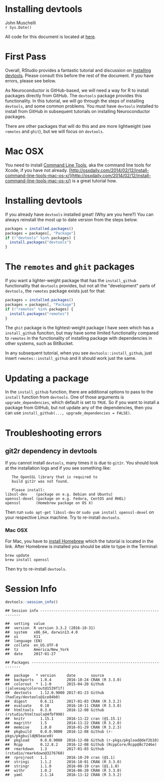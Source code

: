 # Installing devtools
John Muschelli  
`r Sys.Date()`  

All code for this document is located at [here](https://raw.githubusercontent.com/muschellij2/neuroc/master/installing_devtools/index.R).

# First Pass

Overall, RStudio provides a fantastic tutorial and discussion on [installing devtools](https://www.rstudio.com/products/rpackages/devtools/).  Please consult this before the rest of the document.  If you have errors, please see below.



As Neuroconductor is GitHub-based, we will need a way for R to install packages directly from GitHub.  The `devtools` package provides this functionality.  In this tutorial, we will go through the steps of installing `devtools`, and some common problems.  You must have `devtools` installed to install from GitHub in subsequent tutorials on installing Neuroconductor packages.

There are other packages that will do this and are more lightweight (see `remotes` and `ghit`), but we will focus on `devtools`. 


# Mac OSX

You need to install [Command Line Tools](https://developer.apple.com/library/content/technotes/tn2339/_index.html), aka the command line tools for Xcode, if you have not already.  [http://osxdaily.com/2014/02/12/install-command-line-tools-mac-os-x/](http://osxdaily.com/2014/02/12/install-command-line-tools-mac-os-x/) is a great tutorial how.

# Installing devtools

If you already have `devtools` installed great! (Why are you here?)  You can always reinstall the most up to date version from the steps below.


```r
packages = installed.packages()
packages = packages[, "Package"]
if (!"devtools" %in% packages) {
  install.packages("devtools")
}
```

# The `remotes` and `ghit` packages
If you want a lighter-weight package that has the `install_github` functionality that `devtools` provides, but not all the "development" parts of `devtools`, the `remotes` package exists just for that:


```r
packages = installed.packages()
packages = packages[, "Package"]
if (!"remotes" %in% packages) {
  install.packages("remotes")
}
```

The `ghit` package is the lightest-weight package I have seen which has a `install_github` funciton, but may have some limited functionality compared to `remotes` in the functionality of installing package with dependencies in other systems, such as BitBucket.

In any subsequent tutorial, when you see `devtools::install_github`, just insert `remotes::install_github` and it should work just the same.


# Updating a package

In the `install_github` function, there are additional options to pass to the `install` function from `devtools`.  One of those arguments is `upgrade_dependencies`, which default is set to `TRUE`.  So if you want to install a package from GitHub, but not update any of the dependencies, then you can use `install_github(..., upgrade_dependencies = FALSE)`.  

# Troubleshooting errors 

## git2r dependency in devtools

If you cannot install `devtools`, many times it is due to `git2r`.  You should look at the installation logs and if you see something like:

```
   The OpenSSL library that is required to
   build git2r was not found.

   Please install:
libssl-dev    (package on e.g. Debian and Ubuntu)
openssl-devel (package on e.g. Fedora, CentOS and RHEL)
openssl       (Homebrew package on OS X)
```

Then run `sudo apt-get libssl-dev` or `sudo yum install openssl-devel` on your respective Linux machine.  Try to re-install `devtools`.

### Mac OSX

For Mac, you have to [install Homebrew](http://www.howtogeek.com/211541/homebrew-for-os-x-easily-installs-desktop-apps-and-terminal-utilities/) which the tutorial is located in the link.  After Homebrew is installed you should be able to type in the Terminal:
```
brew update
brew install openssl
```
Then try to re-install `devtools`.

# Session Info


```r
devtools::session_info()
```

```
## Session info -------------------------------------------------------------
```

```
##  setting  value                       
##  version  R version 3.3.2 (2016-10-31)
##  system   x86_64, darwin13.4.0        
##  ui       X11                         
##  language (EN)                        
##  collate  en_US.UTF-8                 
##  tz       America/New_York            
##  date     2017-01-27
```

```
## Packages -----------------------------------------------------------------
```

```
##  package   * version     date       source                            
##  backports   1.0.4       2016-10-24 CRAN (R 3.3.0)                    
##  colorout  * 1.1-0       2015-04-20 Github (jalvesaq/colorout@1539f1f)
##  devtools    1.12.0.9000 2017-01-23 Github (hadley/devtools@1ce84b0)  
##  digest      0.6.11      2017-01-03 CRAN (R 3.3.2)                    
##  evaluate    0.10        2016-10-11 CRAN (R 3.3.0)                    
##  htmltools   0.3.6       2016-12-08 Github (rstudio/htmltools@4fbf990)
##  knitr       1.15.1      2016-11-22 cran (@1.15.1)                    
##  magrittr    1.5         2014-11-22 CRAN (R 3.2.0)                    
##  memoise     1.0.0       2016-01-29 CRAN (R 3.2.3)                    
##  pkgbuild    0.0.0.9000  2016-12-08 Github (r-pkgs/pkgbuild@65eace0)  
##  pkgload     0.0.0.9000  2016-12-08 Github (r-pkgs/pkgload@def2b10)   
##  Rcpp        0.12.8.2    2016-12-08 Github (RcppCore/Rcpp@8c7246e)    
##  rmarkdown   1.3         2017-01-03 Github (rstudio/rmarkdown@3276760)
##  rprojroot   1.1         2016-10-29 cran (@1.1)                       
##  stringi     1.1.2       2016-10-01 CRAN (R 3.3.0)                    
##  stringr     1.1.0       2016-08-19 cran (@1.1.0)                     
##  withr       1.0.2       2016-06-20 CRAN (R 3.3.0)                    
##  yaml        2.1.14      2016-11-12 CRAN (R 3.3.2)
```

